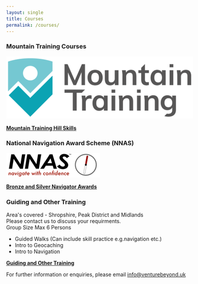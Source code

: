 ```yaml
---
layout: single
title: Courses
permalink: /courses/
---
```


### Mountain Training Courses

<img src="/assets/images/MT_Logo_FULL.png">

**[Mountain Training Hill Skills](/hillskills/)**

### National Navigation Award Scheme (NNAS)

<img src="/assets/images/nnas-logo.png">

**[Bronze and Silver Navigator Awards](/nnas/)**

### Guiding and Other Training
Area's covered - Shropshire, Peak District and Midlands<br>
Please contact us to discuss your requirments.<br>
Group Size Max 6 Persons<br>

- Guided Walks (Can include skill practice e.g.navigation etc.)
- Intro to Geocaching
- Intro to Navigation

**[Guiding and Other Training](/other/)**

For further information or enquiries, please email info@venturebeyond.uk
